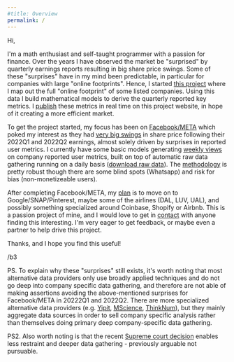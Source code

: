 ```yaml
---
#title: Overview
permalink: /
--- 
```


Hi,

I'm a math enthusiast and self-taught programmer with a passion for finance. Over the years I have observed the market be "surprised" by quarterly earnings reports resulting in big share price swings. Some of these "surprises" have in my mind been predictable, in particular for companies with large "online footprints". Hence, I started [this project]({{site.baseurl}}/) where I map out the full "online footprint" of some listed companies. Using this data I build mathematical models to derive the quarterly reported key metrics. I [publish]({{site.baseurl}}/facebook/) these metrics in real time on this project website, in hope of it creating a more efficient market.

To get the project started, my focus has been on [Facebook/META]({{site.baseurl}}/facebook/) which poked my interest as they had [very big swings]({{site.baseurl}}/facebook/#reported) in share price following their 2022Q1 and 2022Q2 earnings, almost solely driven by surprises in reported user metrics. I currently have some basic models generating [weekly views]({{site.baseurl}}/facebook/#alternative) on company reported user metrics, built on top of automatic raw data gathering running on a daily basis ([download raw data]({{site.baseurl}}/facebook/#download)). The [methodology]({{site.baseurl}}/facebook/#methodology) is pretty robust though there are some blind spots (Whatsapp) and risk for bias (non-monetizeable users).

After completing Facebook/META, my [plan]({{site.baseurl}}/plans) is to move on to Google/SNAP/Pinterest, maybe some of the airlines (DAL, LUV, UAL), and possibly something specialized around Coinbase, Shopify or Airbnb. This is a passion project of mine, and I would love to get in [contact]({{site.baseurl}}/contact/) with anyone finding this interesting. I'm very eager to get feedback, or maybe even a partner to help drive this project.

Thanks, and I hope you find this useful!

/b3

PS. To explain why these "surprises" still exists, it's worth noting that most alternative data providers only use broadly applied techniques and do not go deep into company specific data gathering, and therefore are not able of making assertions avoiding the above-mentioned surprises for Facebook/META in 20222Q1 and 2022Q2. There are more specialized alternative data providers (e.g. [Yipit](https://www.yipitdata.com/coverage), [MScience](https://mscience.com/files/coveragelist.pdf), [ThinkNum](https://www.thinknum.com/datasets/all)), but they mainly aggregate data sources in order to sell company specific analysis rather than themselves doing primary deep company-specific data gathering.

PS2. Also worth noting is that the recent [Supreme court decision](https://en.wikipedia.org/wiki/HiQ_Labs_v._LinkedIn) enables less restraint and deeper data gathering - previously arguable not pursuable.
